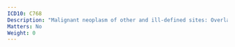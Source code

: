 ```yaml
---
ICD10: C768
Description: "Malignant neoplasm of other and ill-defined sites: Overlapping lesion of other and ill-defined sites"
Matters: No
Weight: 0
---
```

